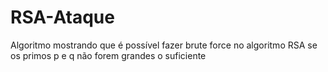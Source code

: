 # RSA-Ataque
Algoritmo mostrando que é possível fazer brute force no algoritmo RSA se os primos p e q não forem grandes o suficiente
